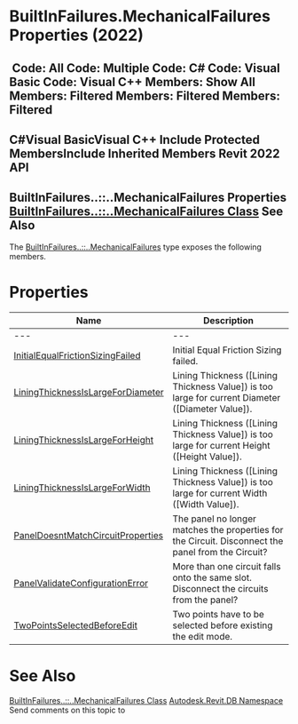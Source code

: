 # BuiltInFailures.MechanicalFailures Properties (2022)

﻿
 Code: All Code: Multiple Code: C# Code: Visual Basic Code: Visual C++  Members: Show All Members: Filtered Members: Filtered Members: Filtered   
---  
C#Visual BasicVisual C++
Include Protected MembersInclude Inherited Members
Revit 2022 API  
---  
BuiltInFailures..::..MechanicalFailures Properties  
[BuiltInFailures..::..MechanicalFailures Class](a223ae03-a7fc-d7b0-a47b-728b254bbb1e.md "BuiltInFailures.MechanicalFailures Class") See Also  
---  
The [BuiltInFailures..::..MechanicalFailures](a223ae03-a7fc-d7b0-a47b-728b254bbb1e.md "BuiltInFailures.MechanicalFailures Class") type exposes the following members.
# Properties
| Name | Description |
| --- | --- |
| --- | --- | --- |
| [InitialEqualFrictionSizingFailed](64d7f623-1444-85b7-ef37-525ba737ec4d.md "InitialEqualFrictionSizingFailed Property") | Initial Equal Friction Sizing failed. |
| [LiningThicknessIsLargeForDiameter](a677a994-76a0-71aa-a5df-6b1c01cec76c.md "LiningThicknessIsLargeForDiameter Property") | Lining Thickness ([Lining Thickness Value]) is too large for current Diameter ([Diameter Value]). |
| [LiningThicknessIsLargeForHeight](dd059264-89b9-5042-15de-99507bef24d3.md "LiningThicknessIsLargeForHeight Property") | Lining Thickness ([Lining Thickness Value]) is too large for current Height ([Height Value]). |
| [LiningThicknessIsLargeForWidth](6e341285-fabb-2599-9510-edd956fcd829.md "LiningThicknessIsLargeForWidth Property") | Lining Thickness ([Lining Thickness Value]) is too large for current Width ([Width Value]). |
| [PanelDoesntMatchCircuitProperties](7913b0f4-bc2d-cd56-fd7a-9d36e1ff3137.md "PanelDoesntMatchCircuitProperties Property") | The panel no longer matches the properties for the Circuit. Disconnect the panel from the Circuit? |
| [PanelValidateConfigurationError](f9152180-726e-4a64-7e1b-710553a49a07.md "PanelValidateConfigurationError Property") | More than one circuit falls onto the same slot. Disconnect the circuits from the panel? |
| [TwoPointsSelectedBeforeEdit](2513177a-7141-f0f8-ce1a-c7e605c4d110.md "TwoPointsSelectedBeforeEdit Property") | Two points have to be selected before existing the edit mode. |

# See Also
[BuiltInFailures..::..MechanicalFailures Class](a223ae03-a7fc-d7b0-a47b-728b254bbb1e.md "BuiltInFailures.MechanicalFailures Class")
[Autodesk.Revit.DB Namespace](87546ba7-461b-c646-cbb1-2cb8f5bff8b2.md "Autodesk.Revit.DB Namespace")
Send comments on this topic to 